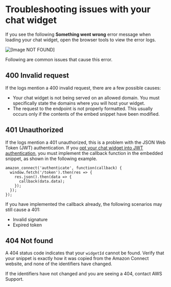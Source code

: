 # Troubleshooting issues with your chat widget<a name="troubleshoot-chatwidget"></a>

If you see the following **Something went wrong** error message when loading your chat widget, open the browser tools to view the error logs\. 

![\[Image NOT FOUND\]](http://docs.aws.amazon.com/connect/latest/adminguide/images/chatwidget-error-message.png)

Following are common issues that cause this error\.

## 400 Invalid request<a name="400-invalid-request"></a>

If the logs mention a 400 invalid request, there are a few possible causes:
+ Your chat widget is not being served on an allowed domain\. You must specifically state the domains where you will host your widget\.
+ The request to the endpoint is not properly formatted\. This usually occurs only if the contents of the embed snippet have been modified\.

## 401 Unauthorized<a name="401-unauthorized"></a>

If the logs mention a 401 unauthorized, this is a problem with the JSON Web Token \(JWT\) authentication\. If you [opt your chat widget into JWT authentication](add-chat-to-website.md#confirm-and-copy-chat-widget-script), you must implement the callback function in the embedded snippet, as shown in the following example\.

```
amazon_connect('authenticate', function(callback) {
  window.fetch('/token').then(res => {
    res.json().then(data => {
      callback(data.data);
    });
  });
});
```

If you have implemented the callback already, the following scenarios may still cause a 401:
+ Invalid signature
+ Expired token

## 404 Not found<a name="404-not-found"></a>

A 404 status code indicates that your `widgetId` cannot be found\. Verify that your snippet is exactly how it was copied from the Amazon Connect website, and none of the identifiers have changed\.

If the identifiers have not changed and you are seeing a 404, contact AWS Support\. 